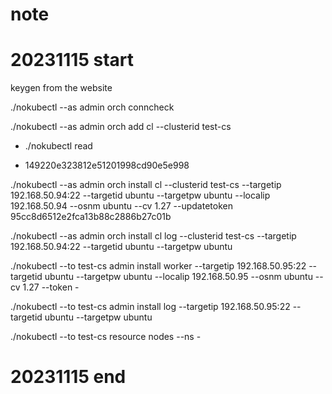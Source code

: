 # note


# 20231115 start

keygen from the website

./nokubectl --as admin orch conncheck

./nokubectl --as admin orch add cl --clusterid test-cs

 - ./nokubectl read

 - 149220e323812e51201998cd90e5e998

./nokubectl --as admin orch install cl --clusterid test-cs --targetip 192.168.50.94:22 --targetid ubuntu --targetpw ubuntu --localip 192.168.50.94 --osnm ubuntu --cv 1.27 --updatetoken 95cc8d6512e2fca13b88c2886b27c01b


./nokubectl --as admin orch install cl log --clusterid test-cs --targetip 192.168.50.94:22 --targetid ubuntu --targetpw ubuntu 

./nokubectl --to test-cs admin install worker --targetip 192.168.50.95:22 --targetid ubuntu --targetpw ubuntu --localip 192.168.50.95 --osnm ubuntu --cv 1.27 --token -

./nokubectl --to test-cs admin install log --targetip 192.168.50.95:22 --targetid ubuntu --targetpw ubuntu


./nokubectl --to test-cs resource nodes --ns -


# 20231115 end